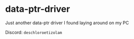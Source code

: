 # data-ptr-driver

Just another data-ptr driver I found laying around on my PC

Discord: ``deschloroetizolam``
